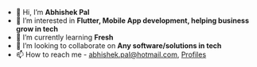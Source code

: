 - 👋 Hi, I’m **Abhishek Pal**
- 👀 I’m interested in **Flutter, Mobile App development, helping business grow in tech**
- 🌱 I’m currently learning **Fresh**
- 💞️ I’m looking to collaborate on **Any software/solutions in tech**
- 📫 How to reach me - abhishek.pal@hotmail.com, [Profiles]([url](https://www.google.com/search?q=abheedevta&rlz=1C5CHFA_enIN1018IN1018&oq=abheedevta&aqs=chrome..69i57j0i13l6j69i61.5515j0j7&sourceid=chrome&ie=UTF-8))

<!---
abhishekpal-nexg/abhishekpal-nexg is a ✨ special ✨ repository because its `README.md` (this file) appears on your GitHub profile.
You can click the Preview link to take a look at your changes.
--->
